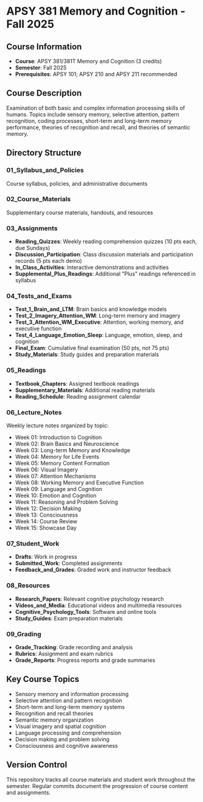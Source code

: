 # APSY 381 Memory and Cognition - Fall 2025

## Course Information
- **Course**: APSY 381/381T Memory and Cognition (3 credits)
- **Semester**: Fall 2025
- **Prerequisites**: APSY 101; APSY 210 and APSY 211 recommended

## Course Description
Examination of both basic and complex information processing skills of humans. Topics include sensory memory, selective attention, pattern recognition, coding processes, short-term and long-term memory performance, theories of recognition and recall, and theories of semantic memory.

## Directory Structure

### 01_Syllabus_and_Policies
Course syllabus, policies, and administrative documents

### 02_Course_Materials
Supplementary course materials, handouts, and resources

### 03_Assignments
- **Reading_Quizzes**: Weekly reading comprehension quizzes (10 pts each, due Sundays)
- **Discussion_Participation**: Class discussion materials and participation records (5 pts each demo)
- **In_Class_Activities**: Interactive demonstrations and activities
- **Supplemental_Plus_Readings**: Additional "Plus" readings referenced in syllabus

### 04_Tests_and_Exams
- **Test_1_Brain_and_LTM**: Brain basics and knowledge models
- **Test_2_Imagery_Attention_WM**: Long-term memory and imagery
- **Test_3_Attention_WM_Executive**: Attention, working memory, and executive function
- **Test_4_Language_Emotion_Sleep**: Language, emotion, sleep, and cognition
- **Final_Exam**: Cumulative final examination (50 pts, not 75 pts)
- **Study_Materials**: Study guides and preparation materials

### 05_Readings
- **Textbook_Chapters**: Assigned textbook readings
- **Supplementary_Materials**: Additional reading materials
- **Reading_Schedule**: Reading assignment calendar

### 06_Lecture_Notes
Weekly lecture notes organized by topic:
- Week 01: Introduction to Cognition
- Week 02: Brain Basics and Neuroscience
- Week 03: Long-term Memory and Knowledge
- Week 04: Memory for Life Events
- Week 05: Memory Content Formation
- Week 06: Visual Imagery
- Week 07: Attention Mechanisms
- Week 08: Working Memory and Executive Function
- Week 09: Language and Cognition
- Week 10: Emotion and Cognition
- Week 11: Reasoning and Problem Solving
- Week 12: Decision Making
- Week 13: Consciousness
- Week 14: Course Review
- Week 15: Showcase Day

### 07_Student_Work
- **Drafts**: Work in progress
- **Submitted_Work**: Completed assignments
- **Feedback_and_Grades**: Graded work and instructor feedback

### 08_Resources
- **Research_Papers**: Relevant cognitive psychology research
- **Videos_and_Media**: Educational videos and multimedia resources
- **Cognitive_Psychology_Tools**: Software and online tools
- **Study_Guides**: Exam preparation materials

### 09_Grading
- **Grade_Tracking**: Grade recording and analysis
- **Rubrics**: Assignment and exam rubrics
- **Grade_Reports**: Progress reports and grade summaries

## Key Course Topics
- Sensory memory and information processing
- Selective attention and pattern recognition
- Short-term and long-term memory systems
- Recognition and recall theories
- Semantic memory organization
- Visual imagery and spatial cognition
- Language processing and comprehension
- Decision making and problem solving
- Consciousness and cognitive awareness

## Version Control
This repository tracks all course materials and student work throughout the semester. Regular commits document the progression of course content and assignments.
